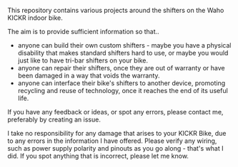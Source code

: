 This repository contains various projects around the shifters on the Waho KICKR indoor bike.

The aim is to provide sufficient information so that..
- anyone can build their own custom shifters - maybe you have a physical disability that makes standard shifters hard to use, or maybe you would just like to have tri-bar shifters on your bike.
- anyone can repair their shifters, once they are out of warranty or have been damaged in a way that voids the warranty.
- anyone can interface their bike's shifters to another device, promoting recycling and reuse of technology, once it reaches the end of its useful life.

If you have any feedback or ideas, or spot any errors, please contact me, preferably by creating an issue.

I take no responsibility for any damage that arises to your KICKR Bike, due to any errors in the information I have offered. Please verify any wiring, such as power supply polarity and pinouts as you go along - that's what I did. If you spot anything that is incorrect, please let me know.
